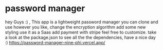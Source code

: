 # password manager
hey Guys :) , This app is a lightweight password manager you can clone and use however you like, change the encryption algorithm
add some new styling use it as a Saas add payment with stripe feel free to customize.
take a look at the package.json to see all the the dependencies, have a nice day :) 
https://password-manager-nine-phi.vercel.app/
